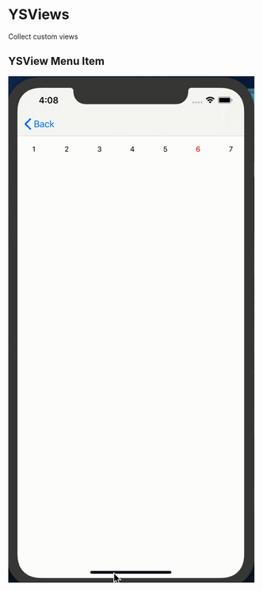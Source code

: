 # YSViews
Collect custom views

## YSView Menu Item 

![123](https://github.com/geys1991/ImageRepository/blob/master/YSView_MenuItemView.gif?raw=true)


